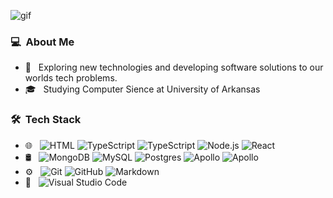  ![gif](https://media0.giphy.com/media/PiQejEf31116URju4V/giphy.gif?cid=ecf05e47laddsxnkn3nrcl31dys3bczbaacd84grwixiexqk&rid=giphy.gif&ct=g)
### 💻 &nbsp;About Me 

- 🤔 &nbsp; Exploring new technologies and developing software solutions to our worlds tech problems.
- 🎓 &nbsp; Studying Computer Sience at University of Arkansas


### 🛠 &nbsp;Tech Stack

- 🌐 &nbsp;
  ![HTML](https://img.shields.io/badge/-HTML_&_CSS-333333?style=flat&logo=HTML5)
  ![TypeSctript](https://img.shields.io/badge/-JS-333333?style=flat&logo=javascript)
  ![TypeSctript](https://img.shields.io/badge/-TS-333333?style=flat&logo=typescript)
  ![Node.js](https://img.shields.io/badge/-Node.js-333333?style=flat&logo=node.js)
  ![React](https://img.shields.io/badge/-React-333333?style=flat&logo=react)
- 🛢 &nbsp;
  ![MongoDB](https://img.shields.io/badge/-MongoDB-333333?style=flat&logo=mongodb)
  ![MySQL](https://img.shields.io/badge/-MySQL-333333?style=flat&logo=mysql)
  ![Postgres](https://img.shields.io/badge/-Postgres-333333?style=flat&logo=postgresql)
  ![Apollo](https://img.shields.io/badge/-ApolloGraphQL-333333?style=flat&logo=apollo-graphql)
  ![Apollo](https://img.shields.io/badge/-express.js-333333?style=flat&logo=express)
- ⚙️ &nbsp;
  ![Git](https://img.shields.io/badge/-Git-333333?style=flat&logo=git)
  ![GitHub](https://img.shields.io/badge/-GitHub-333333?style=flat&logo=github)
  ![Markdown](https://img.shields.io/badge/-Markdown-333333?style=flat&logo=markdown)
- 🔧 &nbsp;
  ![Visual Studio Code](https://img.shields.io/badge/-Visual%20Studio%20Code-333333?style=flat&logo=visual-studio-code&logoColor=007ACC)
